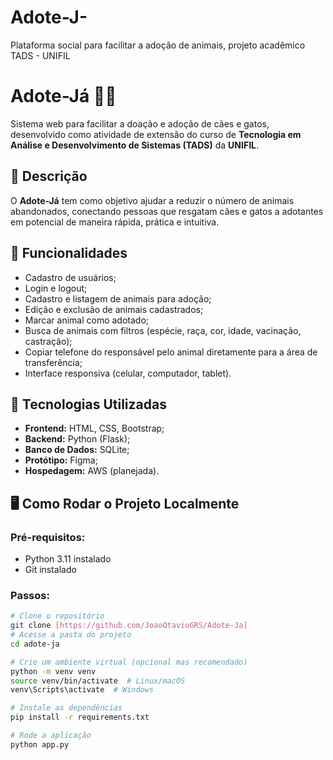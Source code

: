 # Adote-J-
Plataforma social para facilitar a adoção de animais, projeto acadêmico TADS - UNIFIL

# Adote-Já 🐶🐱

Sistema web para facilitar a doação e adoção de cães e gatos, desenvolvido como atividade de extensão do curso de **Tecnologia em Análise e Desenvolvimento de Sistemas (TADS)** da **UNIFIL**.

## 📌 Descrição
O **Adote-Já** tem como objetivo ajudar a reduzir o número de animais abandonados, conectando pessoas que resgatam cães e gatos a adotantes em potencial de maneira rápida, prática e intuitiva.

## 🎯 Funcionalidades
- Cadastro de usuários;
- Login e logout;
- Cadastro e listagem de animais para adoção;
- Edição e exclusão de animais cadastrados;
- Marcar animal como adotado;
- Busca de animais com filtros (espécie, raça, cor, idade, vacinação, castração);
- Copiar telefone do responsável pelo animal diretamente para a área de transferência;
- Interface responsiva (celular, computador, tablet).

## 🚀 Tecnologias Utilizadas
- **Frontend:** HTML, CSS, Bootstrap;
- **Backend:** Python (Flask);
- **Banco de Dados:** SQLite;
- **Protótipo:** Figma;
- **Hospedagem:** AWS (planejada).

## 🖥️ Como Rodar o Projeto Localmente

### Pré-requisitos:
- Python 3.11 instalado
- Git instalado

### Passos:
```bash
# Clone o repositório
git clone [https://github.com/JoaoOtavioGRS/Adote-Ja]
# Acesse a pasta do projeto
cd adote-ja

# Crie um ambiente virtual (opcional mas recomendado)
python -m venv venv
source venv/bin/activate  # Linux/macOS
venv\Scripts\activate  # Windows

# Instale as dependências
pip install -r requirements.txt

# Rode a aplicação
python app.py
